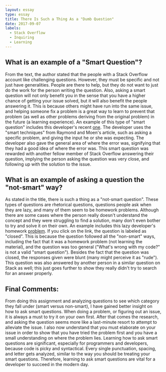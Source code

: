 ```yaml
---
layout: essay
type: essay
title: There Is Such a Thing As a "Dumb Question"
date: 2017-09-07
labels:
  - Stack Overflow
  - Inquiring
  - Learning
---
```


## What is an example of a "Smart Question"? 

From the text, the author stated that the people with a Stack Overflow account like challenging questions. However, they must be specific and not just have generalities. People are there to help, but they do not want to just do the work for the person writing the question. Also, asking a smart question will not only benefit you in the sense that you have a higher chance of getting your issue solved, but it will also benefit the people answering it. This is because others might have run into the same issue, and helping someone fix a problem is a great way to learn to prevent that problem (as well as other problems deriving from the original problem) in the future (a learning experience). An example of this type of "smart question" includes this developer's recent [one](https://stackoverflow.com/questions/46108469/retrieving-text-html-node-from-JavaScript-using-r). The developer uses the "smart techniques" from Raymond and Moen's article, such as asking a specific problem, and giving the input he or she was expecting. The developer also gave the general area of where the error was, signifying that they had a good idea of where the error was. This smart question was rewarded with another fellow member of Stack Overflow answering their question, implying the person asking the question was very close, and following up with the solution to the issue.

## What is an example of asking a question the "not-smart" way?

As stated in the title, there is such a thing as a "not-smart question". These types of questions are rhetorical questions, questions people ask when they are lazy, and many of them seem to be homework problems. Although there are some cases where the person really doesn't understand the concept and they were struggling to find a solution, many don't even bother to try and solve it on their own. An example includes this lazy developer's homework [problem](https://stackoverflow.com/questions/39564143/sum-of-squares-homework). If you click on the link, the question is labeled as "closed". This is because the question followed all the "non-smart" ways, including the fact that it was a homework problem (not learning the material), and the question was too general ("What's wrong with my code?" is not a valid "smart question"). Besides the fact that the question was closed, the responses given were blunt (many might perceive it as "rude").  This question was also answered by another person in a similar question on Stack as well; this just goes further to show they really didn't try to search for an answer properly.

## Final Comments:

From doing this assignment and analyzing questions to see which category they fall under (smart versus non-smart), I have gained better insight on how to ask smart questions. When doing a problem, or figuring out an issue, it is always a must to try it on your own first. After that comes the research, and asking the question seems more like a last-minute resort to attempt to alleviate the issue. I also now understand that you must elaborate on your issue in order to show that you have tried the problem first and you have a small understanding on where the problem lies. Learning how to ask smart questions are significant, especially for programmers and developers, because code is picky and syntactical. Every single punctuation, spacing, and letter gets analyzed, similar to the way you should be treating your smart questions. Therefore, learning to ask smart questions are vital for a developer to succeed in the modern day.
